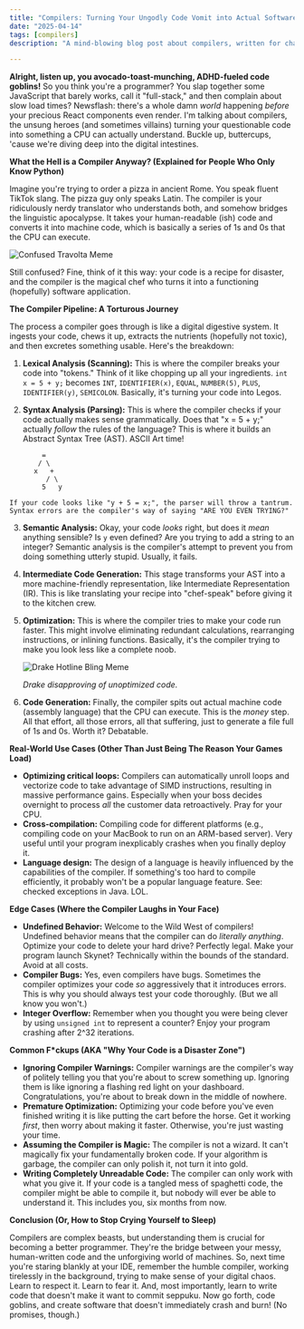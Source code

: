 ```yaml
---
title: "Compilers: Turning Your Ungodly Code Vomit into Actual Software (💀🙏)"
date: "2025-04-14"
tags: [compilers]
description: "A mind-blowing blog post about compilers, written for chaotic Gen Z engineers who think 'optimization' is just turning off dark mode."

---
```


**Alright, listen up, you avocado-toast-munching, ADHD-fueled code goblins!** So you think you're a programmer? You slap together some JavaScript that barely works, call it "full-stack," and then complain about slow load times? Newsflash: there's a whole damn *world* happening *before* your precious React components even render. I'm talking about compilers, the unsung heroes (and sometimes villains) turning your questionable code into something a CPU can actually understand. Buckle up, buttercups, 'cause we're diving deep into the digital intestines.

**What the Hell is a Compiler Anyway? (Explained for People Who Only Know Python)**

Imagine you're trying to order a pizza in ancient Rome. You speak fluent TikTok slang. The pizza guy only speaks Latin. The compiler is your ridiculously nerdy translator who understands both, and somehow bridges the linguistic apocalypse. It takes your human-readable (ish) code and converts it into machine code, which is basically a series of 1s and 0s that the CPU can execute.

![Confused Travolta Meme](https://i.kym-cdn.com/entries/icons/original/000/022/808/hidethepainharold.jpg)

Still confused? Fine, think of it this way: your code is a recipe for disaster, and the compiler is the magical chef who turns it into a functioning (hopefully) software application.

**The Compiler Pipeline: A Torturous Journey**

The process a compiler goes through is like a digital digestive system. It ingests your code, chews it up, extracts the nutrients (hopefully not toxic), and then excretes something usable. Here's the breakdown:

1.  **Lexical Analysis (Scanning):** This is where the compiler breaks your code into "tokens." Think of it like chopping up all your ingredients. `int x = 5 + y;` becomes `INT`, `IDENTIFIER(x)`, `EQUAL`, `NUMBER(5)`, `PLUS`, `IDENTIFIER(y)`, `SEMICOLON`. Basically, it's turning your code into Legos.

2.  **Syntax Analysis (Parsing):** This is where the compiler checks if your code actually makes sense grammatically. Does that "x = 5 + y;" actually *follow* the rules of the language? This is where it builds an Abstract Syntax Tree (AST). ASCII Art time!

```
        =
       / \
      x   +
         / \
        5   y
```

    If your code looks like "y + 5 = x;", the parser will throw a tantrum. Syntax errors are the compiler's way of saying "ARE YOU EVEN TRYING?"

3.  **Semantic Analysis:** Okay, your code *looks* right, but does it *mean* anything sensible? Is `y` even defined? Are you trying to add a string to an integer? Semantic analysis is the compiler's attempt to prevent you from doing something utterly stupid. Usually, it fails.

4.  **Intermediate Code Generation:** This stage transforms your AST into a more machine-friendly representation, like Intermediate Representation (IR). This is like translating your recipe into "chef-speak" before giving it to the kitchen crew.

5.  **Optimization:** This is where the compiler tries to make your code run faster. This might involve eliminating redundant calculations, rearranging instructions, or inlining functions. Basically, it's the compiler trying to make you look less like a complete noob.

    ![Drake Hotline Bling Meme](https://i.imgflip.com/1uxn7v.jpg)

    *Drake disapproving of unoptimized code.*

6.  **Code Generation:** Finally, the compiler spits out actual machine code (assembly language) that the CPU can execute. This is the *money* step. All that effort, all those errors, all that suffering, just to generate a file full of 1s and 0s. Worth it? Debatable.

**Real-World Use Cases (Other Than Just Being The Reason Your Games Load)**

*   **Optimizing critical loops:** Compilers can automatically unroll loops and vectorize code to take advantage of SIMD instructions, resulting in massive performance gains. Especially when your boss decides overnight to process *all* the customer data retroactively. Pray for your CPU.
*   **Cross-compilation:** Compiling code for different platforms (e.g., compiling code on your MacBook to run on an ARM-based server). Very useful until your program inexplicably crashes when you finally deploy it.
*   **Language design:** The design of a language is heavily influenced by the capabilities of the compiler. If something's too hard to compile efficiently, it probably won't be a popular language feature. See: checked exceptions in Java. LOL.

**Edge Cases (Where the Compiler Laughs in Your Face)**

*   **Undefined Behavior:** Welcome to the Wild West of compilers! Undefined behavior means that the compiler can do *literally anything*. Optimize your code to delete your hard drive? Perfectly legal. Make your program launch Skynet? Technically within the bounds of the standard. Avoid at all costs.
*   **Compiler Bugs:** Yes, even compilers have bugs. Sometimes the compiler optimizes your code *so* aggressively that it introduces errors. This is why you should always test your code thoroughly. (But we all know you won't.)
*   **Integer Overflow:** Remember when you thought you were being clever by using `unsigned int` to represent a counter? Enjoy your program crashing after 2^32 iterations.

**Common F*ckups (AKA "Why Your Code is a Disaster Zone")**

*   **Ignoring Compiler Warnings:** Compiler warnings are the compiler's way of politely telling you that you're about to screw something up. Ignoring them is like ignoring a flashing red light on your dashboard. Congratulations, you're about to break down in the middle of nowhere.
*   **Premature Optimization:** Optimizing your code before you've even finished writing it is like putting the cart before the horse. Get it working *first*, then worry about making it faster. Otherwise, you're just wasting your time.
*   **Assuming the Compiler is Magic:** The compiler is not a wizard. It can't magically fix your fundamentally broken code. If your algorithm is garbage, the compiler can only polish it, not turn it into gold.
*   **Writing Completely Unreadable Code:** The compiler can only work with what you give it. If your code is a tangled mess of spaghetti code, the compiler might be able to compile it, but nobody will ever be able to understand it. This includes you, six months from now.

**Conclusion (Or, How to Stop Crying Yourself to Sleep)**

Compilers are complex beasts, but understanding them is crucial for becoming a better programmer. They're the bridge between your messy, human-written code and the unforgiving world of machines. So, next time you're staring blankly at your IDE, remember the humble compiler, working tirelessly in the background, trying to make sense of your digital chaos. Learn to respect it. Learn to fear it. And, most importantly, learn to write code that doesn't make it want to commit seppuku. Now go forth, code goblins, and create software that doesn't immediately crash and burn! (No promises, though.)
